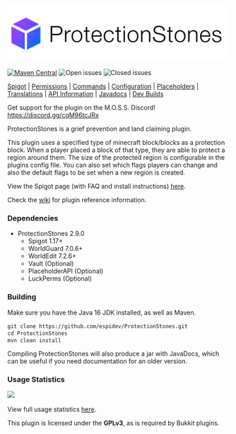 ![ProtectionStones](/logo.png?raw=true)

[![Maven Central](https://img.shields.io/maven-central/v/dev.espi/protectionstones.svg?label=Maven%20Central)](https://search.maven.org/search?q=g:%22dev.espi%22%20AND%20a:%22protectionstones%22)
![Open issues](https://img.shields.io/github/issues-raw/espidev/ProtectionStones)
![Closed issues](https://img.shields.io/github/issues-closed-raw/espidev/ProtectionStones)

[Spigot](https://www.spigotmc.org/resources/protectionstones-updated-for-1-13-1-16-wg7.61797/) | [Permissions](https://github.com/espidev/ProtectionStones/wiki/Permissions) | [Commands](https://github.com/espidev/ProtectionStones/wiki/Commands) | [Configuration](https://github.com/espidev/ProtectionStones/wiki/Configuration) | [Placeholders](https://github.com/espidev/ProtectionStones/wiki/Placeholders) | [Translations](https://github.com/espidev/ProtectionStones/wiki/Translations) | [API Information](https://github.com/espidev/ProtectionStones/wiki/API) | [Javadocs](https://jdps.espi.dev/) | [Dev Builds](https://ci.espi.dev/job/ProtectionStones/)

Get support for the plugin on the M.O.S.S. Discord! https://discord.gg/cqM96tcJRx

ProtectionStones is a grief prevention and land claiming plugin.

This plugin uses a specified type of minecraft block/blocks as a protection block. When a player placed a block of that type, they are able to protect a region around them. The size of the protected region is configurable in the plugins config file. You can also set which flags players can change and also the default flags to be set when a new region is created.

View the Spigot page (with FAQ and install instructions) [here](https://www.spigotmc.org/resources/protectionstones-updated-for-1-13-1-16-wg7.61797/).

Check the [wiki](https://github.com/espidev/ProtectionStones/wiki) for plugin reference information.

### Dependencies
* ProtectionStones 2.9.0
  * Spigot 1.17+
  * WorldGuard 7.0.6+
  * WorldEdit 7.2.6+
  * Vault (Optional)
  * PlaceholderAPI (Optional)
  * LuckPerms (Optional)

### Building
Make sure you have the Java 16 JDK installed, as well as Maven.

```
git clone https://github.com/espidev/ProtectionStones.git
cd ProtectionStones
mvn clean install
```

Compiling ProtectionStones will also produce a jar with JavaDocs, which can be useful if you need documentation for an older version.

### Usage Statistics
<img src="https://bstats.org/signatures/bukkit/protectionstones.svg">

View full usage statistics [here](https://bstats.org/plugin/bukkit/ProtectionStones/4071).

This plugin is licensed under the **GPLv3**, as is required by Bukkit plugins.
